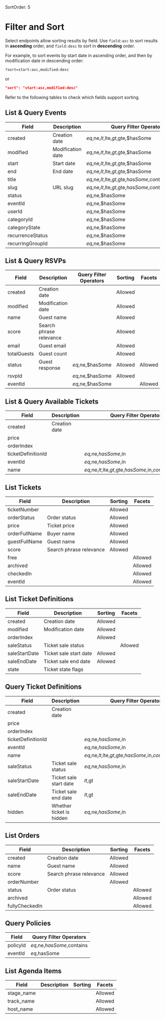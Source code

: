 SortOrder: 5
# Filter and Sort

Select endpoints allow sorting results by field. Use `field:asc` to sort results in **ascending** order, and `field:desc` to sort in **descending** order.

For example, to sort events by start date in ascending order, and then by modification date in descending order: 

```
?sort=start:asc,modified:desc
```

or 

```json
"sort": "start:asc,modified:desc"
```

Refer to the following tables to check which fields support sorting.

## List & Query Events
[//]: # (https://bo.wix.com/wix-docs/rest/events/wix-events/filter-and-sort#events_wix-events_filter-and-sort_list-query-event)

| Field            | Description       | Query Filter Operators                                  | Sorting | Facets  |
|------------------|-------------------|---------------------------------------------------------|---------|---------|
| created          | Creation date     | $eq,$ne,$lt,$lte,$gt,$gte,$hasSome                      | Allowed |         |
| modified         | Modification date | $eq,$ne,$lt,$lte,$gt,$gte,$hasSome                      | Allowed |         |
| start            | Start date        | $eq,$ne,$lt,$lte,$gt,$gte,$hasSome                      | Allowed |         |
| end              | End date          | $eq,$ne,$lt,$lte,$gt,$gte,$hasSome                      | Allowed |         |
| title            |                   | $eq,$ne,$lt,$lte,$gt,$gte,$hasSome,$contains,$urlized   | Allowed |         |
| slug             | URL slug          | $eq,$ne,$lt,$lte,$gt,$gte,$hasSome,$contains,$urlized   | Allowed |         |
| status           |                   | $eq,$ne,$hasSome                                        |         | Allowed |
| eventId          |                   | $eq,$ne,$hasSome                                        |         |         |
| userId           |                   | $eq,$ne,$hasSome                                        |         |         |
| categoryId       |                   | $eq,$ne,$hasSome                                        |         |         |
| categoryState    |                   | $eq,$ne,$hasSome                                        |         | Allowed |        
| recurrenceStatus |                   | $eq,$ne,$hasSome                                        |         | Allowed |
| recurringGroupId |                   | $eq,$ne,$hasSome                                        |         |         |

## List & Query RSVPs
[//]: # (https://bo.wix.com/wix-docs/rest/events/wix-events/filter-and-sort#events_wix-events_filter-and-sort_list-query-rsvp)

| Field        | Description             | Query Filter Operators                                           | Sorting | Facets  |
|--------------|-------------------------|------------------------------------------------------------------|---------|---------|
| created      | Creation date           |                                                                  | Allowed |         |
| modified     | Modification date       |                                                                  | Allowed |         |
| name         | Guest name              |                                                                  | Allowed |         |
| score        | Search phrase relevance |                                                                  | Allowed |         |
| email        | Guest email             |                                                                  | Allowed |         |
| totalGuests  | Guest count             |                                                                  | Allowed |         |
| status       | Guest response          | $eq,$ne,$hasSome                                                 | Allowed | Allowed |
| rsvpId       |                         | $eq,$ne,$hasSome                                                 | Allowed |         |
| eventId      |                         | $eq,$ne,$hasSome                                                 |         | Allowed |

## List & Query Available Tickets
[//]: # (https://bo.wix.com/wix-docs/rest/events/wix-events/filter-and-sort#events_wix-events_filter-and-sort_list-query-available-tickets)

| Field              | Description             | Query Filter Operators                                            | Sorting |
|--------------------|-------------------------|-------------------------------------------------------------------|---------|
| created            | Creation date           |                                                                   | Allowed |
| price              |                         |                                                                   | Allowed |
| orderIndex         |                         |                                                                   | Allowed |
| ticketDefinitionId |                         | $eq,$ne,$hasSome,$in                                              |         |
| eventId            |                         | $eq,$ne,$hasSome,$in                                              |         |
| name               |                         | $eq,$ne,$lt,$lte,$gt,$gte,$hasSome,$in,$contains,$urlized         | Allowed |

## List Tickets
[//]: # (https://bo.wix.com/wix-docs/rest/events/wix-events/filter-and-sort#events_wix-events_filter-and-sort_list-tickets)

| Field         | Description             | Sorting | Facets  |
|---------------|-------------------------|---------|---------|
| ticketNumber  |                         | Allowed |         |
| orderStatus   | Order status            | Allowed |         |
| price         | Ticket price            | Allowed |         |
| orderFullName | Buyer name              | Allowed |         |
| guestFullName | Guest name              | Allowed |         |
| score         | Search phrase relevance | Allowed |         |
| free          |                         |         | Allowed |
| archived      |                         |         | Allowed |
| checkedIn     |                         |         | Allowed |
| eventId       |                         |         | Allowed |


## List Ticket Definitions
[//]: # (https://bo.wix.com/wix-docs/rest/events/wix-events/filter-and-sort#events_wix-events_filter-and-sort_list-ticket-definitions)

| Field         | Description             | Sorting |  Facets |
|---------------|-------------------------|---------|---------|
| created       | Creation date           | Allowed |         |
| modified      | Modification date       | Allowed |         |
| orderIndex    |                         | Allowed |         |
| saleStatus    | Ticket sale status      |         | Allowed |
| saleStartDate | Ticket sale start date  | Allowed |         |
| saleEndDate   | Ticket sale end date    | Allowed |         |
| state         | Ticket state flags      |         |         |


## Query Ticket Definitions
[//]: # (https://bo.wix.com/wix-docs/rest/events/wix-events/filter-and-sort#events_wix-events_filter-and-sort_query-ticket-definitions)

| Field              | Description              | Query Filter Operators                                            | Sorting |  Facets |
|--------------------|--------------------------|-------------------------------------------------------------------|---------|---------|
| created            | Creation date            |                                                                   | Allowed |         |
| price              |                          |                                                                   | Allowed |         |
| orderIndex         |                          |                                                                   | Allowed |         |
| ticketDefinitionId |                          | $eq,$ne,$hasSome,$in                                              |         |         |
| eventId            |                          | $eq,$ne,$hasSome,$in                                              |         |         |
| name               |                          | $eq,$ne,$lt,$lte,$gt,$gte,$hasSome,$in,$contains,$urlized         | Allowed |         |
| saleStatus         | Ticket sale status       | $eq,$ne,$hasSome,$in                                              |         | Allowed |
| saleStartDate      | Ticket sale start date   | $lt,$gt                                                           | Allowed |         |
| saleEndDate        | Ticket sale end date     | $lt,$gt                                                           | Allowed |         |
| hidden             | Whether ticket is hidden | $eq,$ne,$hasSome,$in                                              |         | Allowed |

## List Orders
[//]: # (https://bo.wix.com/wix-docs/rest/events/wix-events/filter-and-sort#events_wix-events_filter-and-sort_list-orders)

| Field            | Description             | Sorting | Facets  |
|------------------|-------------------------|---------|---------|
| created          | Creation date           | Allowed |         |
| name             | Guest name              | Allowed |         |
| score            | Search phrase relevance | Allowed |         |
| orderNumber      |                         | Allowed |         |
| status           | Order status            |         | Allowed |
| archived         |                         |         | Allowed |
| fullyCheckedIn   |                         |         | Allowed |

 ## Query Policies
 [//]: # (https://bo.wix.com/wix-docs/rest/events/wix-events/filter-and-sort#events_wix-events_filter-and-sort_query-policies)

| Field            | Query Filter Operators      |
|------------------|-----------------------------|
| policyId         | $eq,$ne,$hasSome,$contains  |         
| eventId          | $eq,$hasSome                |         

## List Agenda Items
| Field            | Description             | Sorting | Facets  |
|------------------|-------------------------|---------|---------|
| stage_name       |                         |         | Allowed |
| track_name       |                         |         | Allowed |
| host_name        |                         |         | Allowed |


[//]: # (Full list of operators for reference: $eq,$ne,$lt,$lte,$gt,$gte,$hasSome,$in,$contains,$startsWith,$endsWith,$urlized,$exists)
